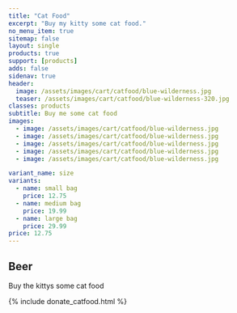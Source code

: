 ```yaml
---
title: "Cat Food"
excerpt: "Buy my kitty some cat food."
no_menu_item: true
sitemap: false
layout: single
products: true
support: [products]
adds: false
sidenav: true
header:
  image: /assets/images/cart/catfood/blue-wilderness.jpg
  teaser: /assets/images/cart/catfood/blue-wilderness-320.jpg
classes: products
subtitle: Buy me some cat food
images:
  - image: /assets/images/cart/catfood/blue-wilderness.jpg
  - image: /assets/images/cart/catfood/blue-wilderness.jpg
  - image: /assets/images/cart/catfood/blue-wilderness.jpg
  - image: /assets/images/cart/catfood/blue-wilderness.jpg
  - image: /assets/images/cart/catfood/blue-wilderness.jpg

variant_name: size
variants:
  - name: small bag
    price: 12.75
  - name: medium bag
    price: 19.99
  - name: large bag
    price: 29.99
price: 12.75
---
```


## Beer

Buy the kittys some cat food

{% include donate_catfood.html %}
